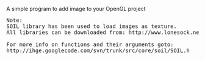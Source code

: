 A simple program to add image to your OpenGL project
<pre>
Note:
SOIL library has been used to load images as texture.
All libraries can be downloaded from: http://www.lonesock.net/soil.html

For more info on functions and their arguments goto:
http://ihge.googlecode.com/svn/trunk/src/core/soil/SOIL.h
</pre>